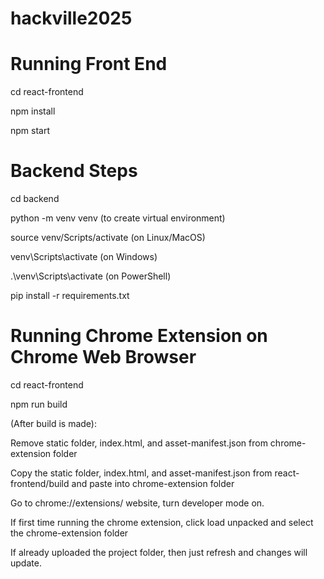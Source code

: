 # hackville2025

# Running Front End

cd react-frontend

npm install

npm start


# Backend Steps

cd backend

python -m venv venv (to create virtual environment)

source venv/Scripts/activate (on Linux/MacOS)

venv\Scripts\activate (on Windows)

.\venv\Scripts\activate (on PowerShell)

pip install -r requirements.txt


# Running Chrome Extension on Chrome Web Browser

cd react-frontend

npm run build

(After build is made):

Remove static folder, index.html, and asset-manifest.json from chrome-extension folder

Copy the static folder, index.html, and asset-manifest.json from react-frontend/build and paste into chrome-extension folder

Go to chrome://extensions/ website, turn developer mode on.

If first time running the chrome extension, click load unpacked and select the chrome-extension folder

If already uploaded the project folder, then just refresh and changes will update.